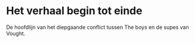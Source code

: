 # Het verhaal begin tot einde
De hoofdlijn van het diepgaande conflict tussen The boys en de supes van Vought.
